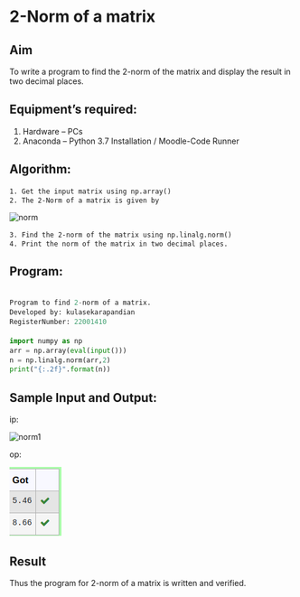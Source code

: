 # 2-Norm of a matrix
## Aim
To write a program to find the 2-norm of the matrix and display the result in two decimal places.
## Equipment’s required:
1.	Hardware – PCs
2.	Anaconda – Python 3.7 Installation / Moodle-Code Runner
## Algorithm:
	1. Get the input matrix using np.array()
	2. The 2-Norm of a matrix is given by 
![norm](./normeqn1.jpg)
    
    3. Find the 2-norm of the matrix using np.linalg.norm()
	4. Print the norm of the matrix in two decimal places.
## Program:
```py

Program to find 2-norm of a matrix.
Developed by: kulasekarapandian
RegisterNumber: 22001410

import numpy as np
arr = np.array(eval(input()))
n = np.linalg.norm(arr,2)
print("{:.2f}".format(n))


```
## Sample Input and Output:
ip:

![norm1](./input.jpg)

op:

![output](/op.png)

## Result
Thus the program for 2-norm of a matrix is written and verified.
